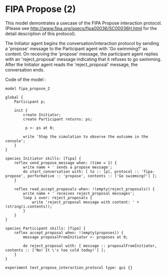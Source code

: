 [//]: # (keyword|skill_fipa)
[//]: # (keyword|type_message)
[//]: # (keyword|concept_fipa)
# FIPA Propose (2)


This model demontrates a usecase of the FIPA Propose interaction protocol. (Please see http://www.fipa.org/specs/fipa00036/SC00036H.html for the detail description of this protocol).

The Initiator agent begins the conversation/interaction protocol by sending a 'propose' message to the Participant agent with 'Go swimming?' as content.
On receiving the 'propose' message, the participant agent replies with an 'reject_proposal' message indicating that it refuses to go swimming.
After the Initiator agent reads the 'reject_proposal' message, the conversation ends.


Code of the model : 

```
model fipa_propose_2

global {
	Participant p;
	
	init {
		create Initiator;
		create Participant returns: ps;
		
		 p <- ps at 0;
		
		write 'Step the simulation to observe the outcome in the console';
	}
}

species Initiator skills: [fipa] {
	reflex send_propose_message when: (time = 1) {
		write name + ' sends a propose message';
		do start_conversation with: [ to :: [p], protocol :: 'fipa-propose', performative :: 'propose', contents :: ['Go swimming?'] ];
	}

	reflex read_accept_proposals when: !(empty(reject_proposals)) {
		write name + ' receives reject_proposal messages';
		loop i over: reject_proposals {
			write 'reject_proposal message with content: ' + (string(i.contents));
		}
	}
}

species Participant skills: [fipa] {
	reflex accept_proposal when: !(empty(proposes)) {
		message proposalFromInitiator <- proposes at 0;
		
		do reject_proposal with: [ message :: proposalFromInitiator, contents :: ['No! It \'s too cold today!'] ];
	}
}

experiment test_propose_interaction_protocol type: gui {}
```
